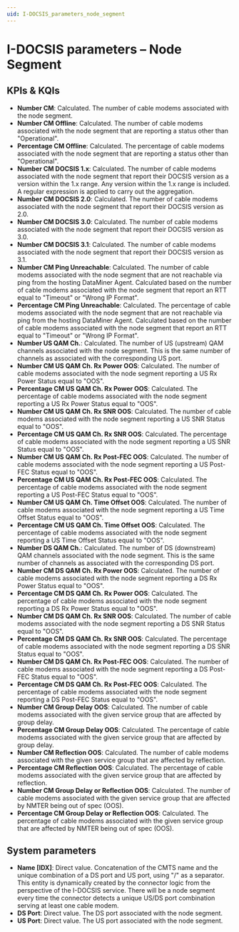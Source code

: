 ```yaml
---
uid: I-DOCSIS_parameters_node_segment
---
```


# I-DOCSIS parameters – Node Segment

## KPIs & KQIs

- **Number CM**: Calculated. The number of cable modems associated with the node segment.
- **Number CM Offline**: Calculated. The number of cable modems associated with the node segment that are reporting a status other than "Operational".
- **Percentage CM Offline**: Calculated. The percentage of cable modems associated with the node segment that are reporting a status other than "Operational".
- **Number CM DOCSIS 1.x**: Calculated. The number of cable modems associated with the node segment that report their DOCSIS version as a version within the 1.x range. Any version within the 1.x range is included. A regular expression is applied to carry out the aggregation.
- **Number CM DOCSIS 2.0**: Calculated. The number of cable modems associated with the node segment that report their DOCSIS version as 2.0.
- **Number CM DOCSIS 3.0**: Calculated. The number of cable modems associated with the node segment that report their DOCSIS version as 3.0.
- **Number CM DOCSIS 3.1**: Calculated. The number of cable modems associated with the node segment that report their DOCSIS version as 3.1.
- **Number CM Ping Unreachable**: Calculated. The number of cable modems associated with the node segment that are not reachable via ping from the hosting DataMiner Agent. Calculated based on the number of cable modems associated with the node segment that report an RTT equal to "Timeout" or "Wrong IP Format".
- **Percentage CM Ping Unreachable**: Calculated. The percentage of cable modems associated with the node segment that are not reachable via ping from the hosting DataMiner Agent. Calculated based on the number of cable modems associated with the node segment that report an RTT equal to "Timeout" or "Wrong IP Format".
- **Number US QAM Ch.**: Calculated. The number of US (upstream) QAM channels associated with the node segment. This is the same number of channels as associated with the corresponding US port.
- **Number CM US QAM Ch. Rx Power OOS**: Calculated. The number of cable modems associated with the node segment reporting a US Rx Power Status equal to "OOS".
- **Percentage CM US QAM Ch. Rx Power OOS**: Calculated. The percentage of cable modems associated with the node segment reporting a US Rx Power Status equal to "OOS".
- **Number CM US QAM Ch. Rx SNR OOS**: Calculated. The number of cable modems associated with the node segment reporting a US SNR Status equal to "OOS".
- **Percentage CM US QAM Ch. Rx SNR OOS**: Calculated. The percentage of cable modems associated with the node segment reporting a US SNR Status equal to "OOS".
- **Number CM US QAM Ch. Rx Post-FEC OOS**: Calculated. The number of cable modems associated with the node segment reporting a US Post-FEC Status equal to "OOS".
- **Percentage CM US QAM Ch. Rx Post-FEC OOS**: Calculated. The percentage of cable modems associated with the node segment reporting a US Post-FEC Status equal to "OOS".
- **Number CM US QAM Ch. Time Offset OOS**: Calculated. The number of cable modems associated with the node segment reporting a US Time Offset Status equal to "OOS".
- **Percentage CM US QAM Ch. Time Offset OOS**: Calculated. The percentage of cable modems associated with the node segment reporting a US Time Offset Status equal to "OOS".
- **Number DS QAM Ch.**: Calculated. The number of DS (downstream) QAM channels associated with the node segment. This is the same number of channels as associated with the corresponding DS port.
- **Number CM DS QAM Ch. Rx Power OOS**: Calculated. The number of cable modems associated with the node segment reporting a DS Rx Power Status equal to "OOS".
- **Percentage CM DS QAM Ch. Rx Power OOS**: Calculated. The percentage of cable modems associated with the node segment reporting a DS Rx Power Status equal to "OOS".
- **Number CM DS QAM Ch. Rx SNR OOS**: Calculated. The number of cable modems associated with the node segment reporting a DS SNR Status equal to "OOS".
- **Percentage CM DS QAM Ch. Rx SNR OOS**: Calculated. The percentage of cable modems associated with the node segment reporting a DS SNR Status equal to "OOS".
- **Number CM DS QAM Ch. Rx Post-FEC OOS**: Calculated. The number of cable modems associated with the node segment reporting a DS Post-FEC Status equal to "OOS".
- **Percentage CM DS QAM Ch. Rx Post-FEC OOS**: Calculated. The percentage of cable modems associated with the node segment reporting a DS Post-FEC Status equal to "OOS".
- **Number CM Group Delay OOS**: Calculated. The number of cable modems associated with the given service group that are affected by group delay.
- **Percentage CM Group Delay OOS**: Calculated. The percentage of cable modems associated with the given service group that are affected by group delay.
- **Number CM Reflection OOS**: Calculated. The number of cable modems associated with the given service group that are affected by reflection.
- **Percentage CM Reflection OOS**: Calculated. The percentage of cable modems associated with the given service group that are affected by reflection.
- **Number CM Group Delay or Reflection OOS**: Calculated. The number of cable modems associated with the given service group that are affected by NMTER being out of spec (OOS).
- **Percentage CM Group Delay or Reflection OOS**: Calculated. The percentage of cable modems associated with the given service group that are affected by NMTER being out of spec (OOS).

## System parameters

- **Name \[IDX]**: Direct value. Concatenation of the CMTS name and the unique combination of a DS port and US port, using "/" as a separator. This entity is dynamically created by the connector logic from the perspective of the I-DOCSIS service. There will be a node segment every time the connector detects a unique US/DS port combination serving at least one cable modem.
- **DS Port**: Direct value. The DS port associated with the node segment.
- **US Port**: Direct value. The US port associated with the node segment.
